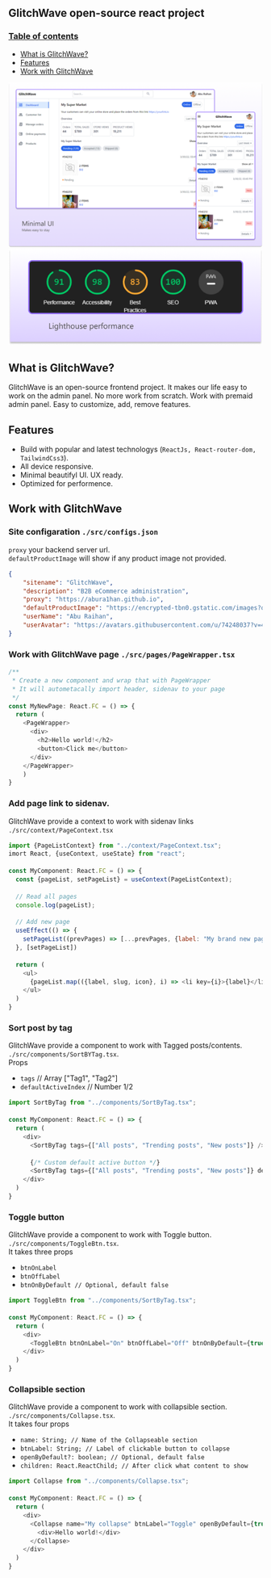 ## GlitchWave open-source react project

### [Table of contents](table-fo-contents)
- [What is GlitchWave?](#what-is-glitchwave)
- [Features](#features)
- [Work with GlitchWave](#work-with-glitchwave)

![GlitchWave demo screenshot](https://github.com/abura1han/GlitchWave/blob/main/Screenshot.png)
![](https://github.com/abura1han/GlitchWave/blob/main/Lighthouse-performance-score.png)

## What is GlitchWave?
GlitchWave is an open-source frontend project. It makes our life easy to work on the admin panel. No more work from scratch. Work with premaid admin panel. Easy to customize, add, remove features.

## Features
- Build with popular and latest technologys (`ReactJs, React-router-dom, TailwindCss3`).
- All device responsive.
- Minimal beautifyl UI. UX ready.
- Optimized for performence.

## Work with GlitchWave
### Site configaration `./src/configs.json` <br/>
`proxy` your backend server url. <br />
`defaultProductImage` will show if any product image not provided.
```json
{
    "sitename": "GlitchWave",
    "description": "B2B eCommerce administration",
    "proxy": "https://abura1han.github.io",
    "defaultProductImage": "https://encrypted-tbn0.gstatic.com/images?q=tbn:ANd9GcQOQJFJUWQbEuCOddUPTRU9xBJarkenHXq9dw&usqp=CAU", 
    "userName": "Abu Raihan",
    "userAvatar": "https://avatars.githubusercontent.com/u/74248037?v=4"
}
```

### Work with GlitchWave page `./src/pages/PageWrapper.tsx`
```js
/**
 * Create a new component and wrap that with PageWrapper
 * It will autometacally import header, sidenav to your page
 */
const MyNewPage: React.FC = () => {
  return (
    <PageWrapper>
      <div>
        <h2>Hello world!</h2>
        <button>Click me</button>
      </div>
    </PageWrapper>
    )
}
```

### Add page link to sidenav.
GlitchWave provide a context to work with sidenav links `./src/context/PageContext.tsx`
```js
import {PageListContext} from "../context/PageContext.tsx";
imort React, {useContext, useState} from "react";

const MyComponent: React.FC = () => {
  const {pageList, setPageList} = useContext(PageListContext);
  
  // Read all pages
  console.log(pageList);
  
  // Add new page
  useEffect(() => {
    setPageList((prevPages) => [...prevPages, {label: "My brand new page", slug: "/my-brand-new-page", icon: "page"}])
  }, [setPageList])
  
  return (
    <ul>
      {pageList.map(({label, slug, icon}, i) => <li key={i}>{label}</li>)}
    </ul>
  )
}
```

### Sort post by tag
GlitchWave provide a component to work with Tagged posts/contents. `./src/components/SortBYTag.tsx`. <br />
Props
  - `tags` // Array ["Tag1", "Tag2"]
  - `defaultActiveIndex` // Number 1/2
```js
import SortByTag from "../components/SortByTag.tsx";

const MyComponent: React.FC = () => {
  return (
    <div>
      <SortByTag tags={["All posts", "Trending posts", "New posts"]} />
      
      {/* Custom default active button */}
      <SortByTag tags={["All posts", "Trending posts", "New posts"]} defaultActiveIndex={2} />
    </div>
  )
}
```

### Toggle button
GlitchWave provide a component to work with Toggle button. `./src/components/ToggleBtn.tsx`. <br />
It takes three props
- `btnOnLabel`
- `btnOffLabel`
- `btnOnByDefault // Optional, default false `
```js
import ToggleBtn from "../components/SortByTag.tsx";

const MyComponent: React.FC = () => {
  return (
    <div>
      <ToggleBtn btnOnLabel="On" btnOffLabel="Off" btnOnByDefault={true}  />
    </div>
  )
}
```

### Collapsible section
GlitchWave provide a component to work with collapsible section. `./src/components/Collapse.tsx`. <br />
It takes four props
- `name: String; // Name of the Collapseable section`
- `btnLabel: String; // Label of clickable button to collapse`
- `openByDefault?: boolean; // Optional, default false`
- `children: React.ReactChild; // After click what content to show`
```js
import Collapse from "../components/Collapse.tsx";

const MyComponent: React.FC = () => {
  return (
    <div>
      <Collapse name="My collapse" btnLabel="Toggle" openByDefault={true}>
        <div>Hello world!</div>
      </Collapse>
    </div>
  )
}
```
